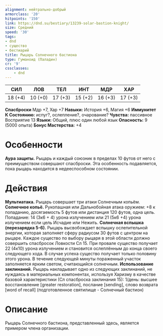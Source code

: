 ```yaml
---
alignment: нейтрально-добрый
armorclass: '20'
hitpoints: '150'
link: https://dnd.su/bestiary/13239-solar-bastion-knight/
size: Средний
speed: '30'
tags:
- dnd
- существо
- бестиарий
title: Рыцарь Солнечного бастиона
type: Гуманоид (Паладин)
cr: '9'
cssclasses:
    - dnd
---
```



| СИЛ | ЛОВ | ТЕЛ | ИНТ | МДР | ХАР |
|---|---|---|---|---|---|
| 18 (+4) | 10 (+0) | 17 (+3) | 15 (+2) | 16 (+3) | 17 (+3) |
**Спасброски** Мдр +7, Хар +7
**Навыки:** История +6, Магия +6
**Иммунитет К Состоянию:** испуг?, ослепление?, очарование?
**Чувства:** пассивное Восприятие 13
**Языки:** Общий, плюс один любой язык
**Опасность:** 9 (5000 опыта)
**Бонус Мастерства:** +4


# Особенности
**Аура защиты.** Рыцарь и каждый союзник в пределах 10 футов от него с преимуществом совершают спасброски. Эта особенность подавляется, пока рыцарь находится в недееспособном состоянии.


# Действия
**Мультиатака.** Рыцарь совершает три атаки Солнечным копьём.
**Солнечное копьё.** Рукопашная или Дальнобойная атака оружием: +8 к попаданию, досягаемость 5 футов или дистанция 120 футов, одна цель. Попадание: 14 (3к6 + 4) урона излучением или 21 (5к6 +4) урона излучением если цель Исчадие или Нежить.
**Солнечная вспышка (перезарядка 5-6).** Рыцарь высвобождает вспышку ослепительной энергии, которая заполняет сферу радиусом 30 футов с центром на рыцаре. Каждое существо по выбору рыцаря в этой области должно совершить спасбросок Ловкости Сл 15. При провале существо получает 22 (4к10) урона излучением и становится ослеплённым до конца своего следующего хода. В случае успеха существо получает только половину этого урона. В течение следующей минуты пораженный участок заполняется ярким светом, считающийся солнечным.
**Использование заклинаний.** Рыцарь накладывает одно из следующих заклинаний, не нуждаясь в материальных компонентах, используя Харизму в качестве базовой характеристики (Сл спасброска заклинания 15):
1/день: высшее восстановление [greater restoration], послание [sending], слово возврата [word of recall] (подготовленное святилище - Солнечный бастион)


# Описание
Рыцарь Солнечного бастиона, представленный здесь, является примером члена организации.